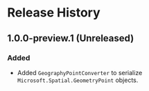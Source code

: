 # Release History

## 1.0.0-preview.1 (Unreleased)

### Added

- Added `GeographyPointConverter` to serialize `Microsoft.Spatial.GeometryPoint` objects.
